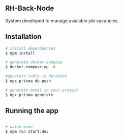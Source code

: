 ## RH-Back-Node
System developed to manage available job vacancies.

## Installation

```bash
# install dependencies
$ npm install

# generate docker-compose
$ docker-compose up -d

#generate table in database
$ npx prisma db push

# generate model in your project
$ npx prisma generate

```

## Running the app

```bash

# watch mode
$ npm run start:dev

```
